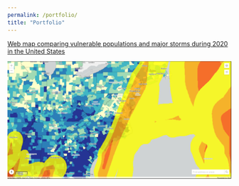 ```yaml
---
permalink: /portfolio/
title: "Portfolio"
---
```


[Web map comparing vulnerable populations and major storms during 2020 in the United States](https://codepen.io/easternhercules/pen/RwRJwag)



<img src="/assets/images/mapscreencap_stormvuln.png" alt="Web map comparing vulnerable populations and major storms during 2020 in the United States">
